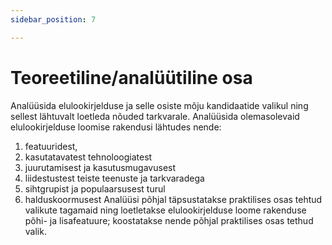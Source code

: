 ```yaml
---
sidebar_position: 7

---
```


# Teoreetiline/analüütiline osa

Analüüsida elulookirjelduse ja selle osiste mõju
kandidaatide valikul ning sellest lähtuvalt loetleda nõuded tarkvarale. Analüüsida olemasolevaid elulookirjelduse loomise rakendusi lähtudes nende:

1. featuuridest,
2. kasutatavatest tehnoloogiatest
3. juurutamisest ja kasutusmugavusest
4. liidestustest teiste teenuste ja tarkvaradega
5. sihtgrupist ja populaarsusest turul
6. halduskoormusest
Analüüsi põhjal täpsustatakse praktilises osas tehtud valikute tagamaid ning loetletakse elulookirjelduse loome rakenduse põhi- ja lisafeatuure; koostatakse nende põhjal praktilises osas tethud valik.